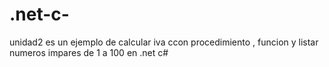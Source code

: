 # .net-c-
unidad2
es un ejemplo de calcular iva ccon procedimiento , funcion y listar numeros impares de 1 a 100 en .net c#
